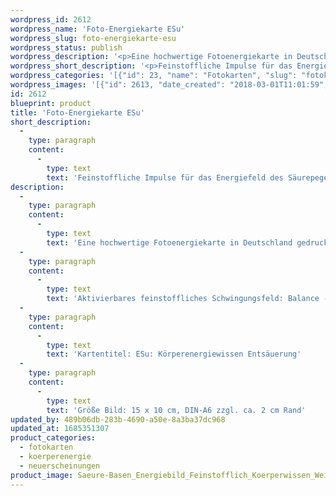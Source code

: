```yaml
---
wordpress_id: 2612
wordpress_name: 'Foto-Energiekarte ESu'
wordpress_slug: foto-energiekarte-esu
wordpress_status: publish
wordpress_description: '<p>Eine hochwertige Fotoenergiekarte in Deutschland gedruckt und in Handarbeit laminiert. Sie ist in Postkartengröße (DIN-A6) gut zu transportieren und kann auch auf den Körper aufgelegt werden.</p><p>Aktivierbares feinstoffliches Schwingungsfeld: Balance - Säurepegel: Feinstoffliche Impulse, um das Energiefeld des Säurepegels zu optimieren.</p><p>Kartentitel: ESu: Körperenergiewissen Entsäuerung</p><p>Größe Bild: 15 x 10 cm, DIN-A6 zzgl. ca. 2 cm Rand<br />Andere Formate sind individuell für Sie innerhalb weniger Tage herstellbar. Bitte kontaktieren Sie uns hierfür unter <a href="mailto:info@elvedenverlag.de">info@elvedenverlag.de</a>.</p><p><a href="https://my.feenbaum.de/anwendung-energiebilder-foto-laminiert/">Anwendungshinweise</a>      <a href="https://my.feenbaum.de/produktinformationen-fotokarten/">Produktinformationen</a></p>'
wordpress_short_description: '<p>Feinstoffliche Impulse für das Energiefeld des Säurepegels<br /><em>Hinweis: Das Wasserzeichen „Elveden Verlag Energiebild“ wird nicht mit gedruckt</em></p>'
wordpress_categories: '[{"id": 23, "name": "Fotokarten", "slug": "fotokarten"}, {"id": 68, "name": "K\u00f6rperenergie", "slug": "koerperenergie"}, {"id": 66, "name": "Neuerscheinungen", "slug": "neuerscheinungen"}]'
wordpress_images: '[{"id": 2613, "date_created": "2018-03-01T11:01:59", "date_created_gmt": "2018-03-01T09:01:59", "date_modified": "2018-03-01T11:01:59", "date_modified_gmt": "2018-03-01T09:01:59", "src": "https://my.feenbaum.de/wp-content/uploads/2018/03/Saeure-Basen_Energiebild_Feinstofflich_Koerperwissen_Weilheim_8x8.jpg", "name": "Saeure-Basen_Energiebild_Feinstofflich_Koerperwissen_Weilheim_8x8", "alt": ""}]'
id: 2612
blueprint: product
title: 'Foto-Energiekarte ESu'
short_description:
  -
    type: paragraph
    content:
      -
        type: text
        text: 'Feinstoffliche Impulse für das Energiefeld des Säurepegels'
description:
  -
    type: paragraph
    content:
      -
        type: text
        text: 'Eine hochwertige Fotoenergiekarte in Deutschland gedruckt und in Handarbeit laminiert. Sie ist in Postkartengröße (DIN-A6) gut zu transportieren und kann auch auf den Körper aufgelegt werden.'
  -
    type: paragraph
    content:
      -
        type: text
        text: 'Aktivierbares feinstoffliches Schwingungsfeld: Balance - Säurepegel: Feinstoffliche Impulse, um das Energiefeld des Säurepegels zu optimieren.'
  -
    type: paragraph
    content:
      -
        type: text
        text: 'Kartentitel: ESu: Körperenergiewissen Entsäuerung'
  -
    type: paragraph
    content:
      -
        type: text
        text: 'Größe Bild: 15 x 10 cm, DIN-A6 zzgl. ca. 2 cm Rand'
updated_by: 489b06db-283b-4690-a50e-8a3ba37dc968
updated_at: 1685351307
product_categories:
  - fotokarten
  - koerperenergie
  - neuerscheinungen
product_image: Saeure-Basen_Energiebild_Feinstofflich_Koerperwissen_Weilheim_8x8.jpg
---
```

